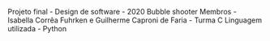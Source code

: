 Projeto final - Design de software - 2020
Bubble shooter
Membros - Isabella Corrêa Fuhrken e Guilherme Caproni de Faria - Turma C
Linguagem utilizada - Python
